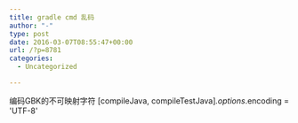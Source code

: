 ```yaml
---
title: gradle cmd 乱码
author: "-"
type: post
date: 2016-03-07T08:55:47+00:00
url: /?p=8781
categories:
  - Uncategorized

---
```

编码GBK的不可映射字符
[compileJava, compileTestJava]*.options*.encoding = 'UTF-8'